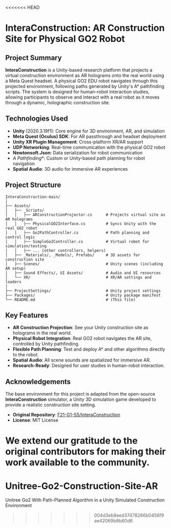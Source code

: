 <<<<<<< HEAD
# InteraConstruction: AR Construction Site for Physical GO2 Robot

## Project Summary

**InteraConstruction** is a Unity-based research platform that projects a virtual construction environment as AR holograms onto the real world using a Meta Quest headset. A physical GO2 EDU robot navigates through this projected environment, following paths generated by Unity's A* pathfinding scripts. The system is designed for human-robot interaction studies, allowing participants to observe and interact with a real robot as it moves through a dynamic, holographic construction site.

## Technologies Used

- **Unity** (2020.3.19f1): Core engine for 3D environment, AR, and simulation
- **Meta Quest (Oculus) SDK**: For AR passthrough and headset deployment
- **Unity XR Plugin Management**: Cross-platform XR/AR support
- **UDP Networking**: Real-time communication with the physical GO2 robot
- **Newtonsoft.Json**: Data serialization for robot communication
- **A* Pathfinding**: Custom or Unity-based path planning for robot navigation
- **Spatial Audio**: 3D audio for immersive AR experiences

## Project Structure

```
InteraConstruction-main/
│
├── Assets/
│   ├── _Scripts/
│   │   ├── ARConstructionProjector.cs      # Projects virtual site as AR holograms
│   │   ├── PhysicalGO2Interface.cs         # Syncs Unity with the real GO2 robot
│   │   ├── Go2PathController.cs            # Path planning and control logic
│   │   ├── SimpleGo2Controller.cs          # Virtual robot for simulation/testing
│   │   ├── ... (other controllers, helpers)
│   ├── _Materials/, _Models/, Prefabs/     # 3D assets for construction site
│   ├── Scenes/                             # Unity scenes (including AR setup)
│   ├── Sound Effects/, UI Assets/          # Audio and UI resources
│   └── XR/                                 # XR/AR settings and loaders
│
├── ProjectSettings/                        # Unity project settings
├── Packages/                               # Unity package manifest
└── README.md                               # (This file)
```

## Key Features

- **AR Construction Projection**: See your Unity construction site as holograms in the real world.
- **Physical Robot Integration**: Real GO2 robot navigates the AR site, controlled by Unity pathfinding.
- **Flexible Path Planning**: Test and deploy A* and other algorithms directly to the robot.
- **Spatial Audio**: All scene sounds are spatialized for immersive AR.
- **Research-Ready**: Designed for user studies in human-robot interaction.

## Acknowledgements

The base environment for this project is adapted from the open-source **InteraConstruction** simulator, a Unity 3D simulation game developed to provide a realistic construction site setting.

- **Original Repository**: [F21-G1-S5/InteraConstruction](https://github.com/F21-G1-S5/InteraConstruction)
- **License**: MIT License

We extend our gratitude to the original contributors for making their work available to the community.
=======
# Unitree-Go2-Construction-Site-AR
Unitree Go2 With Path-Planned Algorithm in a Unity Simulated Construction Environment
>>>>>>> 004d3eb8eed37478266b0456f9ae42069b8b60d6
